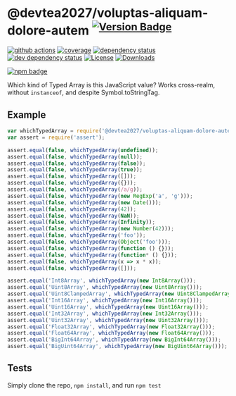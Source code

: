 # @devtea2027/voluptas-aliquam-dolore-autem <sup>[![Version Badge][npm-version-svg]][package-url]</sup>

[![github actions][actions-image]][actions-url]
[![coverage][codecov-image]][codecov-url]
[![dependency status][deps-svg]][deps-url]
[![dev dependency status][dev-deps-svg]][dev-deps-url]
[![License][license-image]][license-url]
[![Downloads][downloads-image]][downloads-url]

[![npm badge][npm-badge-png]][package-url]

Which kind of Typed Array is this JavaScript value? Works cross-realm, without `instanceof`, and despite Symbol.toStringTag.

## Example

```js
var whichTypedArray = require('@devtea2027/voluptas-aliquam-dolore-autem');
var assert = require('assert');

assert.equal(false, whichTypedArray(undefined));
assert.equal(false, whichTypedArray(null));
assert.equal(false, whichTypedArray(false));
assert.equal(false, whichTypedArray(true));
assert.equal(false, whichTypedArray([]));
assert.equal(false, whichTypedArray({}));
assert.equal(false, whichTypedArray(/a/g));
assert.equal(false, whichTypedArray(new RegExp('a', 'g')));
assert.equal(false, whichTypedArray(new Date()));
assert.equal(false, whichTypedArray(42));
assert.equal(false, whichTypedArray(NaN));
assert.equal(false, whichTypedArray(Infinity));
assert.equal(false, whichTypedArray(new Number(42)));
assert.equal(false, whichTypedArray('foo'));
assert.equal(false, whichTypedArray(Object('foo')));
assert.equal(false, whichTypedArray(function () {}));
assert.equal(false, whichTypedArray(function* () {}));
assert.equal(false, whichTypedArray(x => x * x));
assert.equal(false, whichTypedArray([]));

assert.equal('Int8Array', whichTypedArray(new Int8Array()));
assert.equal('Uint8Array', whichTypedArray(new Uint8Array()));
assert.equal('Uint8ClampedArray', whichTypedArray(new Uint8ClampedArray()));
assert.equal('Int16Array', whichTypedArray(new Int16Array()));
assert.equal('Uint16Array', whichTypedArray(new Uint16Array()));
assert.equal('Int32Array', whichTypedArray(new Int32Array()));
assert.equal('Uint32Array', whichTypedArray(new Uint32Array()));
assert.equal('Float32Array', whichTypedArray(new Float32Array()));
assert.equal('Float64Array', whichTypedArray(new Float64Array()));
assert.equal('BigInt64Array', whichTypedArray(new BigInt64Array()));
assert.equal('BigUint64Array', whichTypedArray(new BigUint64Array()));
```

## Tests
Simply clone the repo, `npm install`, and run `npm test`

[package-url]: https://npmjs.org/package/@devtea2027/voluptas-aliquam-dolore-autem
[npm-version-svg]: https://versionbadg.es/inspect-js/@devtea2027/voluptas-aliquam-dolore-autem.svg
[deps-svg]: https://david-dm.org/inspect-js/@devtea2027/voluptas-aliquam-dolore-autem.svg
[deps-url]: https://david-dm.org/inspect-js/@devtea2027/voluptas-aliquam-dolore-autem
[dev-deps-svg]: https://david-dm.org/inspect-js/@devtea2027/voluptas-aliquam-dolore-autem/dev-status.svg
[dev-deps-url]: https://david-dm.org/inspect-js/@devtea2027/voluptas-aliquam-dolore-autem#info=devDependencies
[npm-badge-png]: https://nodei.co/npm/@devtea2027/voluptas-aliquam-dolore-autem.png?downloads=true&stars=true
[license-image]: https://img.shields.io/npm/l/@devtea2027/voluptas-aliquam-dolore-autem.svg
[license-url]: LICENSE
[downloads-image]: https://img.shields.io/npm/dm/@devtea2027/voluptas-aliquam-dolore-autem.svg
[downloads-url]: https://npm-stat.com/charts.html?package=@devtea2027/voluptas-aliquam-dolore-autem
[codecov-image]: https://codecov.io/gh/inspect-js/@devtea2027/voluptas-aliquam-dolore-autem/branch/main/graphs/badge.svg
[codecov-url]: https://app.codecov.io/gh/inspect-js/@devtea2027/voluptas-aliquam-dolore-autem/
[actions-image]: https://img.shields.io/endpoint?url=https://github-actions-badge-u3jn4tfpocch.runkit.sh/inspect-js/@devtea2027/voluptas-aliquam-dolore-autem
[actions-url]: https://github.com/devtea2027/voluptas-aliquam-dolore-autem/actions
